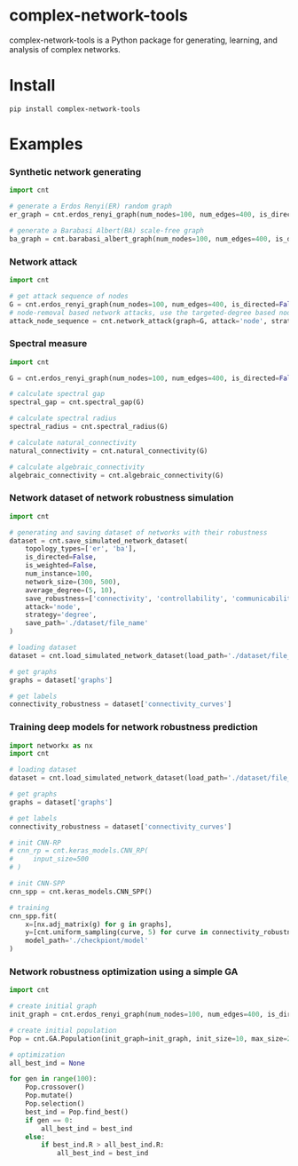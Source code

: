 # complex-network-tools

complex-network-tools is a Python package for generating, learning, and analysis of complex networks.

# Install

```shell
pip install complex-network-tools
```

# Examples

### Synthetic network generating

```python
import cnt

# generate a Erdos Renyi(ER) random graph
er_graph = cnt.erdos_renyi_graph(num_nodes=100, num_edges=400, is_directed=False, is_weighted=False)

# generate a Barabasi Albert(BA) scale-free graph
ba_graph = cnt.barabasi_albert_graph(num_nodes=100, num_edges=400, is_directed=False, is_weighted=False)

```

### Network attack

```python
import cnt

# get attack sequence of nodes
G = cnt.erdos_renyi_graph(num_nodes=100, num_edges=400, is_directed=False, is_weighted=False)
# node-removal based network attacks, use the targeted-degree based node-removal strategy
attack_node_sequence = cnt.network_attack(graph=G, attack='node', strategy='degree')
```

### Spectral measure

```python
import cnt

G = cnt.erdos_renyi_graph(num_nodes=100, num_edges=400, is_directed=False, is_weighted=False)

# calculate spectral gap
spectral_gap = cnt.spectral_gap(G)

# calculate spectral radius
spectral_radius = cnt.spectral_radius(G)

# calculate natural_connectivity
natural_connectivity = cnt.natural_connectivity(G)

# calculate algebraic_connectivity
algebraic_connectivity = cnt.algebraic_connectivity(G)
```

### Network dataset of network robustness simulation

```python
import cnt

# generating and saving dataset of networks with their robustness
dataset = cnt.save_simulated_network_dataset(
    topology_types=['er', 'ba'],
    is_directed=False,
    is_weighted=False,
    num_instance=100,
    network_size=(300, 500),
    average_degree=(5, 10),
    save_robustness=['connectivity', 'controllability', 'communicability'],
    attack='node',
    strategy='degree',
    save_path='./dataset/file_name'
)

# loading dataset
dataset = cnt.load_simulated_network_dataset(load_path='./dataset/file_name')

# get graphs
graphs = dataset['graphs']

# get labels
connectivity_robustness = dataset['connectivity_curves']

```

### Training deep models for network robustness prediction

```python
import networkx as nx
import cnt

# loading dataset
dataset = cnt.load_simulated_network_dataset(load_path='./dataset/file_name')

# get graphs
graphs = dataset['graphs']

# get labels
connectivity_robustness = dataset['connectivity_curves']

# init CNN-RP
# cnn_rp = cnt.keras_models.CNN_RP(
#     input_size=500
# )

# init CNN-SPP
cnn_spp = cnt.keras_models.CNN_SPP()

# training
cnn_spp.fit(
    x=[nx.adj_matrix(g) for g in graphs],
    y=[cnt.uniform_sampling(curve, 5) for curve in connectivity_robustness],
    model_path='./checkpiont/model'
)

```

### Network robustness optimization using a simple GA

```python
import cnt

# create initial graph
init_graph = cnt.erdos_renyi_graph(num_nodes=100, num_edges=400, is_directed=False, is_weighted=False)

# create initial population
Pop = cnt.GA.Population(init_graph=init_graph, init_size=10, max_size=25)

# optimization
all_best_ind = None

for gen in range(100):
    Pop.crossover()
    Pop.mutate()
    Pop.selection()
    best_ind = Pop.find_best()
    if gen == 0:
        all_best_ind = best_ind
    else:
        if best_ind.R > all_best_ind.R:
            all_best_ind = best_ind

```
